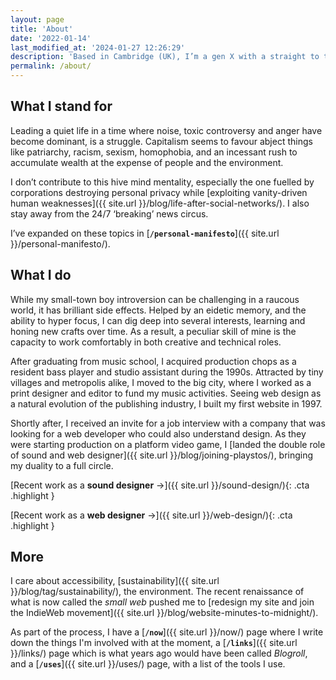 ```yaml
---
layout: page
title: 'About'
date: '2022-01-14'
last_modified_at: '2024-01-27 12:26:29'
description: 'Based in Cambridge (UK), I’m a gen X with a straight to the point attitude. Gravitating around duality, I use a mix of instinct and academic learning to juggle between art and technology in equal measure.'
permalink: /about/
---
```

## What I stand for

Leading a quiet life in a time where noise, toxic controversy and anger have become dominant, is a struggle. Capitalism seems to favour abject things like patriarchy, racism, sexism, homophobia, and an incessant rush to accumulate wealth at the expense of people and the environment.

I don’t contribute to this hive mind mentality, especially the one fuelled by corporations destroying personal privacy while [exploiting vanity-driven human weaknesses]({{ site.url }}/blog/life-after-social-networks/). I also stay away from the 24/7 ‘breaking’ news circus.

I’ve expanded on these topics in [**`/personal-manifesto`**]({{ site.url }}/personal-manifesto/).

## What I do

While my small-town boy introversion can be challenging in a raucous world, it has brilliant side effects. Helped by an eidetic memory, and the ability to hyper focus, I can dig deep into several interests, learning and honing new crafts over time. As a result, a peculiar skill of mine is the capacity to work comfortably in both creative and technical roles. 

After graduating from music school, I acquired production chops as a resident bass player and studio assistant during the 1990s. Attracted by tiny villages and metropolis alike, I moved to the big city, where I worked as a print designer and editor to fund my music activities. Seeing web design as a natural evolution of the publishing industry, I built my first website in 1997.

Shortly after, I received an invite for a job interview with a company that was looking for a web developer who could also understand design. As they were starting production on a platform video game, I [landed the double role of sound and web designer]({{ site.url }}/blog/joining-playstos/), bringing my duality to a full circle.

[Recent work as a **sound designer**&nbsp;&rarr;]({{ site.url }}/sound-design/){: .cta .highlight }

[Recent work as a **web designer**&nbsp;&rarr;]({{ site.url }}/web-design/){: .cta .highlight }

## More

I care about accessibility, [sustainability]({{ site.url }}/blog/tag/sustainability/), the environment. The recent renaissance of what is now called the *small web* pushed me to [redesign my site and join the IndieWeb movement]({{ site.url }}/blog/website-minutes-to-midnight/).

As part of the process, I have a [**`/now`**]({{ site.url }}/now/) page where I write down the things I'm involved with at the moment, a [**`/links`**]({{ site.url }}/links/) page which is what years ago would have been called *Blogroll*, and a [**`/uses`**]({{ site.url }}/uses/) page, with a list of the tools I use.